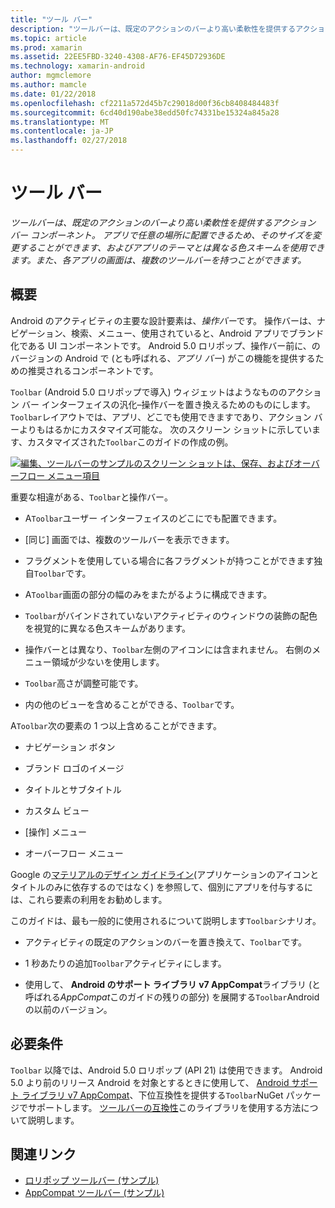 ```yaml
---
title: "ツール バー"
description: "ツールバーは、既定のアクションのバーより高い柔軟性を提供するアクション バー コンポーネント。 アプリで任意の場所に配置できるため、そのサイズを変更することができます、およびアプリのテーマとは異なる色スキームを使用できます。 また、各アプリの画面は、複数のツールバーを持つことができます。"
ms.topic: article
ms.prod: xamarin
ms.assetid: 22EE5FBD-3240-4308-AF76-EF45D72936DE
ms.technology: xamarin-android
author: mgmclemore
ms.author: mamcle
ms.date: 01/22/2018
ms.openlocfilehash: cf2211a572d45b7c29018d00f36cb8408484483f
ms.sourcegitcommit: 6cd40d190abe38edd50fc74331be15324a845a28
ms.translationtype: MT
ms.contentlocale: ja-JP
ms.lasthandoff: 02/27/2018
---
```

# <a name="toolbar"></a>ツール バー

_ツールバーは、既定のアクションのバーより高い柔軟性を提供するアクション バー コンポーネント。 アプリで任意の場所に配置できるため、そのサイズを変更することができます、およびアプリのテーマとは異なる色スキームを使用できます。また、各アプリの画面は、複数のツールバーを持つことができます。_


<a name="overview" />
 
## <a name="overview"></a>概要

Android のアクティビティの主要な設計要素は、*操作バー*です。 操作バーは、ナビゲーション、検索、メニュー、使用されていると、Android アプリでブランド化である UI コンポーネントです。 Android 5.0 ロリポップ、操作バー前に、のバージョンの Android で (とも呼ばれる、*アプリ バー*) がこの機能を提供するための推奨されるコンポーネントです。 

`Toolbar` (Android 5.0 ロリポップで導入) ウィジェットはようなもののアクション バー インターフェイスの汎化&ndash;操作バーを置き換えるためのものにします。 `Toolbar`レイアウトでは、アプリ、どこでも使用できますであり、アクション バーよりもはるかにカスタマイズ可能な。 次のスクリーン ショットに示しています、カスタマイズされた`Toolbar`このガイドの作成の例。 

[![編集、ツールバーのサンプルのスクリーン ショットは、保存、およびオーバーフロー メニュー項目](images/01-toolbar-sml.png)](images/01-toolbar.png)

重要な相違がある、`Toolbar`と操作バー。 

-   A`Toolbar`ユーザー インターフェイスのどこにでも配置できます。

-   [同じ] 画面では、複数のツールバーを表示できます。

-   フラグメントを使用している場合に各フラグメントが持つことができます独自`Toolbar`です。 

-   A`Toolbar`画面の部分の幅のみをまたがるように構成できます。 

-   `Toolbar`がバインドされていないアクティビティのウィンドウの装飾の配色を視覚的に異なる色スキームがあります。 

-   操作バーとは異なり、`Toolbar`左側のアイコンには含まれません。 右側のメニュー領域が少ないを使用します。 

-   `Toolbar`高さが調整可能です。 

-   内の他のビューを含めることができる、`Toolbar`です。 

A`Toolbar`次の要素の 1 つ以上含めることができます。 

-   ナビゲーション ボタン

-   ブランド ロゴのイメージ

-   タイトルとサブタイトル

-   カスタム ビュー

-   [操作] メニュー

-   オーバーフロー メニュー

Google の[マテリアルのデザイン ガイドライン](https://material.google.com/)(アプリケーションのアイコンとタイトルのみに依存するのではなく) を参照して、個別にアプリを付与するには、これら要素の利用をお勧めします。 

このガイドは、最も一般的に使用されるについて説明します`Toolbar`シナリオ。

-   アクティビティの既定のアクションのバーを置き換えて、`Toolbar`です。 

-   1 秒あたりの追加`Toolbar`アクティビティにします。

-   使用して、 **Android のサポート ライブラリ v7 AppCompat**ライブラリ (と呼ばれる*AppCompat*このガイドの残りの部分) を展開する`Toolbar`Android の以前のバージョン。 

 
<a name="requirements" />
 
## <a name="requirements"></a>必要条件

`Toolbar` 以降では、Android 5.0 ロリポップ (API 21) は使用できます。 Android 5.0 より前のリリース Android を対象とするときに使用して、 [Android サポート ライブラリ v7 AppCompat](https://www.nuget.org/packages/Xamarin.Android.Support.v7.AppCompat/)、下位互換性を提供する`Toolbar`NuGet パッケージでサポートします。 
[ツールバーの互換性](~/android/user-interface/controls/tool-bar/toolbar-compatibility.md)このライブラリを使用する方法について説明します。 




## <a name="related-links"></a>関連リンク

- [ロリポップ ツールバー (サンプル)](https://developer.xamarin.com/samples/monodroid/android5.0/Toolbar/)
- [AppCompat ツールバー (サンプル)](https://developer.xamarin.com/samples/monodroid/Supportv7/AppCompat/Toolbar/)

